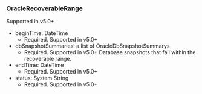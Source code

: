 ### OracleRecoverableRange
Supported in v5.0+

- beginTime: DateTime
  - Required. Supported in v5.0+
- dbSnapshotSummaries: a list of OracleDbSnapshotSummarys
  - Required. Supported in v5.0+
  Database snapshots that fall within the recoverable range.
- endTime: DateTime
  - Required. Supported in v5.0+
- status: System.String
  - Required. Supported in v5.0+
